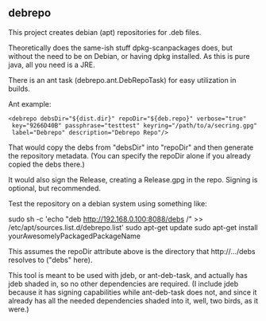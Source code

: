 ## debrepo

This project creates debian (apt) repositories for .deb files.

Theoretically does the same-ish stuff dpkg-scanpackages does, but without the need to be on Debian,
or having dpkg installed.  As this is pure java, all you need is a JRE.

There is an ant task (debrepo.ant.DebRepoTask) for easy utilization in builds.

Ant example:
```
<debrepo debsDir="${dist.dir}" repoDir="${deb.repo}" verbose="true" 
 key="9266D40B" passphrase="testtest" keyring="/path/to/a/secring.gpg"
 label="Debrepo" description="Debrepo Repo"/>
```

That would copy the debs from "debsDir" into "repoDir" and then generate the repository metadata. (You can
specify the repoDir alone if you already copied the debs there.)

It would also sign the Release, creating a Release.gpg in the repo.  Signing is optional, but recommended. 

Test the repository on a debian system using something like:

sudo sh -c 'echo "deb http://192.168.0.100:8088/debs /" >> /etc/apt/sources.list.d/debrepo.list'
sudo apt-get update
sudo apt-get install yourAwesomelyPackagedPackageName

This assumes the repoDir attribute above is the directory that http://.../debs resolves to ("debs" here).

This tool is meant to be used with jdeb, or ant-deb-task, and actually has jdeb shaded in, so no other dependencies
are required.  (I include jdeb because it has signing capabilities while ant-deb-task does not, and since it already
has all the needed dependencies shaded into it, well, two birds, as it were.)
